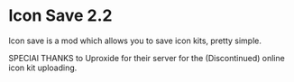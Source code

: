 # Icon Save 2.2

Icon save is a mod which allows you to save icon kits, pretty simple.

<cp>SPECIAl THANKS</c> to <cl>Uproxide</c> for their server for the (Discontinued) online icon kit uploading.